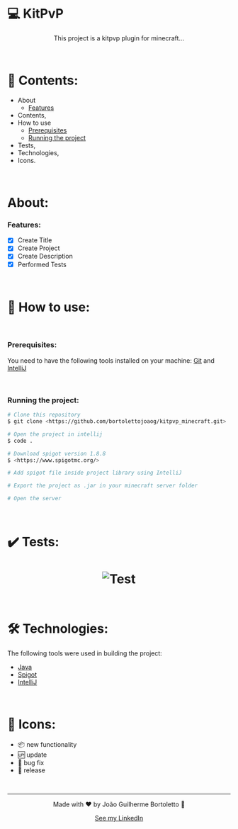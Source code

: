 # 💻 KitPvP

<p align="center">This project is a kitpvp plugin for minecraft...</p>

<br/>

# 📓 Contents:

- About
    - [Features](#Features)
- Contents,
- How to use
    - [Prerequisites](#Prerequisites)
    - [Running the project](#Running-the-project)
- Tests,
- Technologies,
- Icons.

<br/>

# About:

### Features:

- [x] Create Title
- [x] Create Project
- [x] Create Description
- [x] Performed Tests

<br/>

# 📝 How to use:

<br/>

### Prerequisites:

You need to have the following tools installed on your machine: [Git](https://git-scm.com) and [IntelliJ](https://www.jetbrains.com/pt-br/idea/)

<br/>

### Running the project:

```bash
# Clone this repository
$ git clone <https://github.com/bortolettojoaog/kitpvp_minecraft.git>

# Open the project in intellij
$ code .

# Download spigot version 1.8.8
$ <https://www.spigotmc.org/>

# Add spigot file inside project library using IntelliJ

# Export the project as .jar in your minecraft server folder

# Open the server
```

<br/>

# ✔️ Tests:
<h1 align="center">
    <img alt="Test" title="Test" src="./github/tests.gif" />
</h1>

<br/>

# 🛠️ Technologies:

The following tools were used in building the project:

- [Java](https://www.java.com/)
- [Spigot](https://www.spigotmc.org/)
- [IntelliJ](https://www.jetbrains.com/pt-br/idea/)

<br/>

# 📁 Icons:

- :package: new functionality
- :up: update
- :bug: bug fix
- :checkered_flag: release

<br/>

---

<p align="center">
    Made with ❤️ by João Guilherme Bortoletto 👋
</p>

<p align="center">
    <a href="https://www.linkedin.com/in/bortolettojoaog/">See my LinkedIn</a>
</a>